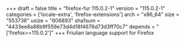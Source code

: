 +++
draft = false
title = "firefox-fur 115.0.2-1"
version = "115.0.2-1"
categories = ['locale-extra', 'firefox-extensions']
arch = "x86_64"
size = "553736"
usize = "606893"
sha1sum = "4433ee8a88b9f559e73d4d18f4676d73d3ff70c7"
depends = "['firefox>=115.0.2']"
+++
Friulian language support for Firefox